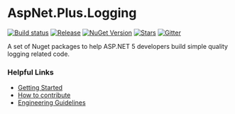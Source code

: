 # AspNet.Plus.Logging

[![Build status](https://ci.appveyor.com/api/projects/status/oihv7jrwa92qbn9p?svg=true)](https://ci.appveyor.com/project/codematrix/aspnet-plus-logging) 
[![Release](https://img.shields.io/github/release/aspnet-plus/AspNet.Plus.Logging.svg)](https://github.com/aspnet-plus/AspNet.Plus.Logging/releases/latest)
[![NuGet Version](http://img.shields.io/nuget/v/AspNet.Plus.Logging.ReflectInsight.svg?style=flat)](http://www.nuget.org/packages/AspNet.Plus.Logging.ReflectInsight/)
[![Stars](https://img.shields.io/github/stars/aspnet-plus/AspNet.Plus.Logging.svg)](https://github.com/aspnet-plus/AspNet.Plus.Logging/stargazers)
[![Gitter](https://badges.gitter.im/Join%20Chat.svg)](https://gitter.im/aspnet-plus/AspNet.Plus.Logging?utm_source=badge&utm_medium=badge&utm_campaign=pr-badge&utm_content=body_badge)


A set of Nuget packages to help ASP.NET 5 developers build simple quality logging related code.

### Helpful Links

* [Getting Started](https://github.com/aspnet-plus/Home/blob/master/README.md)
* [How to contribute](https://github.com/aspnet-plus/Home/blob/master/CONTRIBUTING.md)
* [Engineering Guidelines](https://github.com/aspnet-plus/Home/wiki/Engineering-guidelines)
 
